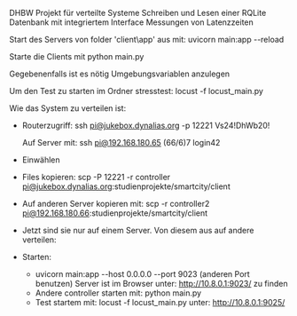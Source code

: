 DHBW Projekt für verteilte Systeme
Schreiben und Lesen einer RQLite Datenbank mit integriertem Interface
Messungen von Latenzzeiten

Start des Servers von folder 'client\app' aus mit: 
uvicorn main:app --reload

Starte die Clients mit python main.py

Gegebenenfalls ist es nötig Umgebungsvariablen anzulegen

Um den Test zu starten im Ordner stresstest:
locust -f locust_main.py

Wie das System zu verteilen ist:
- Routerzugriff:
    ssh pi@jukebox.dynalias.org -p 12221
    Vs24!DhWb20!

    Auf Server mit:
    ssh pi@192.168.180.65 (66/6)7
    login42
- Einwählen
- Files kopieren: 
    scp -P 12221 -r controller pi@jukebox.dynalias.org:studienprojekte/smartcity/client
- Auf anderen Server kopieren mit:
    scp -r controller2 pi@192.168.180.66:studienprojekte/smartcity/client
- Jetzt sind sie nur auf einem Server. Von diesem aus auf andere verteilen: 

- Starten:
    - uvicorn main:app --host 0.0.0.0 --port 9023 (anderen Port benutzen)
        Server ist im Browser unter: http://10.8.0.1:9023/ zu finden
    - Andere controller starten mit:
        python main.py
    - Test startem mit:
        locust -f locust_main.py
        unter: http://10.8.0.1:9025/

